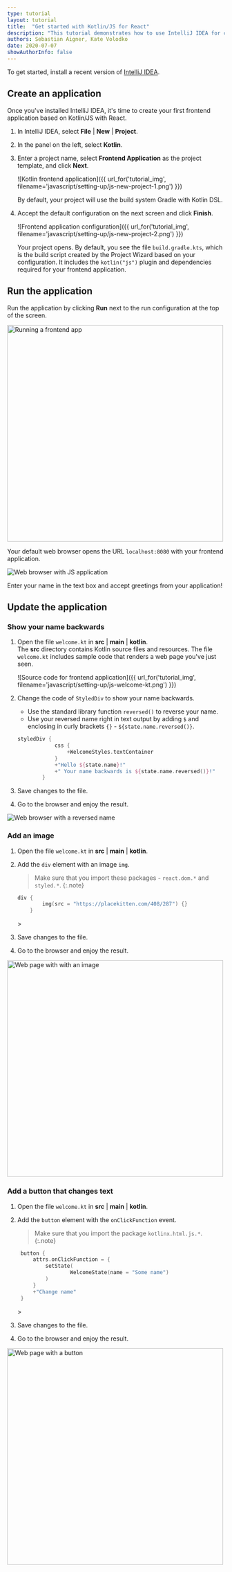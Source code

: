 ```yaml
---
type: tutorial
layout: tutorial
title:  "Get started with Kotlin/JS for React"
description: "This tutorial demonstrates how to use IntelliJ IDEA for creating a frontend application with Kotlin/JS for React."
authors: Sebastian Aigner, Kate Volodko
date: 2020-07-07
showAuthorInfo: false
---
```


To get started, install a recent version of [IntelliJ IDEA](http://www.jetbrains.com/idea/download/index.html).

## Create an application 

Once you've installed IntelliJ IDEA, it's time to create your first frontend application based on Kotlin/JS with React.

1. In IntelliJ IDEA, select **File** \| **New** \| **Project**.
2. In the panel on the left, select **Kotlin**.
3. Enter a project name, select **Frontend Application** as the project template, and click **Next**.
   
   ![Kotlin frontend application]({{ url_for('tutorial_img', filename='javascript/setting-up/js-new-project-1.png') }})
   
   By default, your project will use the build system Gradle with Kotlin DSL.

3. Accept the default configuration on the next screen and click **Finish**.
  
   ![Frontend application configuration]({{ url_for('tutorial_img', filename='javascript/setting-up/js-new-project-2.png') }}) 

   Your project opens. By default, you see the file `build.gradle.kts`, which is the build script created by the Project 
   Wizard based on your configuration. It includes the `kotlin("js")` plugin and dependencies required for your frontend application.


## Run the application

Run the application by clicking **Run** next to the run configuration at the top of the screen.

<img class="img-responsive" src="{{ url_for('tutorial_img', filename='javascript/setting-up/js-run-app.png') }}" alt="Running a frontend app" width="500"/>

Your default web browser opens the URL `localhost:8080` with your frontend application.

<img class="img-responsive" src="{{ url_for('tutorial_img', filename='javascript/setting-up/js-output-1.png') }}" alt="Web browser with JS application"/>

Enter your name in the text box and accept greetings from your application!

## Update the application

### Show your name backwards

1. Open the file `welcome.kt` in **src** \| **main** \| **kotlin**.  
   The **src** directory contains Kotlin source files and resources. The file `welcome.kt` includes sample code that renders 
   a web page you've just seen.

   ![Source code for frontend application]({{ url_for('tutorial_img', filename='javascript/setting-up/js-welcome-kt.png') }})

2. Change the code of `StyledDiv` to show your name backwards.  
   
   * Use the standard library function `reversed()` to reverse your name.
   * Use your reversed name right in text output by adding `$` and enclosing in curly brackets `{}` - `${state.name.reversed()}`.
   
   <div class="sample" markdown="1" theme="idea" mode="kotlin" data-highlight-only>
   
   ```kotlin
   styledDiv {
               css {
                   +WelcomeStyles.textContainer
               }
               +"Hello ${state.name}!"
               +" Your name backwards is ${state.name.reversed()}!"
           }
   ```
   
   </div>
   
3. Save changes to the file.

4. Go to the browser and enjoy the result.
   
<img class="img-responsive" src="{{ url_for('tutorial_img', filename='javascript/setting-up/js-output-2.png') }}" alt="Web browser with a reversed name" />

### Add an image

1. Open the file `welcome.kt` in **src** \| **main** \| **kotlin**.  

2. Add the `div` element with an image `img`.  
   
   > Make sure that you import these packages - `react.dom.*` and `styled.*`.
   {:.note}       
   
   <div class="sample" markdown="1" theme="idea" mode="kotlin" data-highlight-only>
   
   ```kotlin
   div {
           img(src = "https://placekitten.com/408/287") {}
       }
   ```
   
   </div>                                                                                                                                                                                                                                                        >
   
3. Save changes to the file.

4. Go to the browser and enjoy the result.
   
<img class="img-responsive" src="{{ url_for('tutorial_img', filename='javascript/setting-up/js-output-3.png') }}" alt="Web page with with an image" width="500"/>

### Add a button that changes text

1. Open the file `welcome.kt` in **src** \| **main** \| **kotlin**.  

2. Add the `button` element with the `onClickFunction` event.  
   
   > Make sure that you import the package `kotlinx.html.js.*`.
   {:.note}         
   
   <div class="sample" markdown="1" theme="idea" mode="kotlin" data-highlight-only>
   
   ```kotlin
    button {
        attrs.onClickFunction = {
            setState(
                    WelcomeState(name = "Some name")
            )
        }
        +"Change name"
    }   
   ```
   
   </div>                                                                                                                                                                                                                                                              >
   
3. Save changes to the file.

4. Go to the browser and enjoy the result.
   
<img class="img-responsive" src="{{ url_for('tutorial_img', filename='javascript/setting-up/js-output-4.png') }}" alt="Web page with a button" width="500"/>


